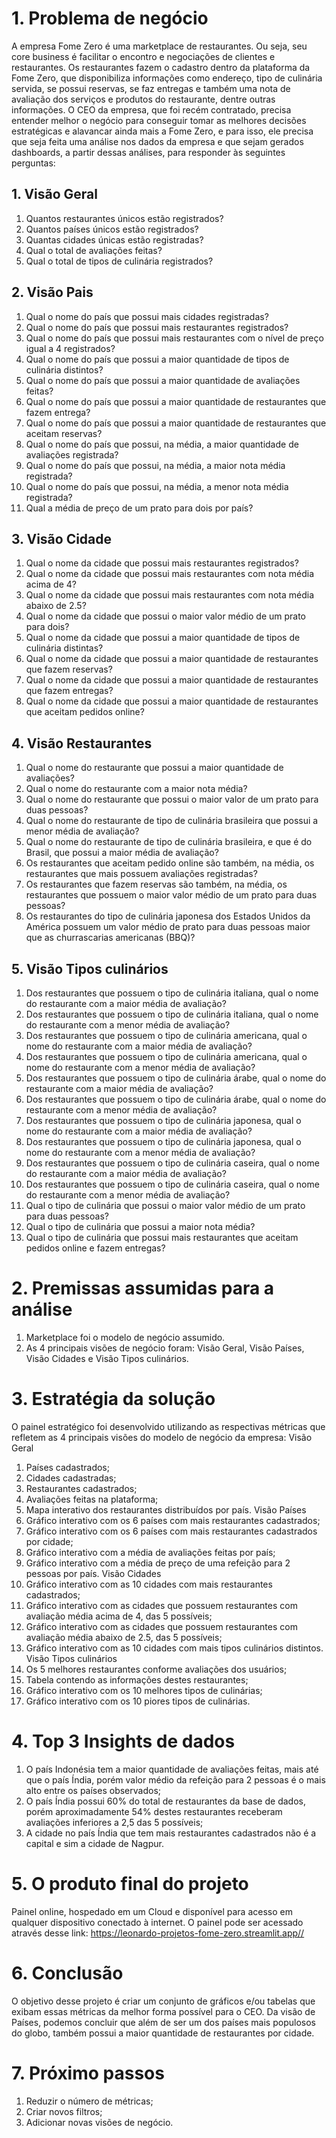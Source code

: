 # 1. Problema de negócio
  A empresa Fome Zero é uma marketplace de restaurantes. Ou seja, seu core business é facilitar o encontro e negociações de clientes e restaurantes. Os restaurantes fazem o cadastro dentro da plataforma da Fome Zero, que disponibiliza informações como endereço, tipo de culinária servida, se possui reservas, se faz entregas e também uma nota de avaliação dos serviços e produtos do restaurante, dentre outras informações.
  O CEO da empresa, que foi recém contratado, precisa entender melhor o negócio para conseguir tomar as melhores   decisões estratégicas e alavancar ainda mais a Fome Zero, e para isso, ele precisa que seja feita uma análise nos dados da empresa e que sejam gerados dashboards, a partir dessas análises, para responder às seguintes perguntas:
## 1. Visão Geral
1. Quantos restaurantes únicos estão registrados?
2. Quantos países únicos estão registrados?
3. Quantas cidades únicas estão registradas?
4. Qual o total de avaliações feitas?
5. Qual o total de tipos de culinária registrados?
## 2. Visão Pais
1. Qual o nome do país que possui mais cidades registradas?
2. Qual o nome do país que possui mais restaurantes registrados?
3. Qual o nome do país que possui mais restaurantes com o nível de preço igual a 4 registrados?
4. Qual o nome do país que possui a maior quantidade de tipos de culinária distintos?
5. Qual o nome do país que possui a maior quantidade de avaliações feitas?
6. Qual o nome do país que possui a maior quantidade de restaurantes que fazem entrega?
7. Qual o nome do país que possui a maior quantidade de restaurantes que aceitam reservas?
8. Qual o nome do país que possui, na média, a maior quantidade de avaliações registrada?
9. Qual o nome do país que possui, na média, a maior nota média registrada?
10. Qual o nome do país que possui, na média, a menor nota média registrada?
11. Qual a média de preço de um prato para dois por país?
## 3. Visão Cidade
1. Qual o nome da cidade que possui mais restaurantes registrados?
2. Qual o nome da cidade que possui mais restaurantes com nota média acima de 4?
3. Qual o nome da cidade que possui mais restaurantes com nota média abaixo de 2.5?
4. Qual o nome da cidade que possui o maior valor médio de um prato para dois?
5. Qual o nome da cidade que possui a maior quantidade de tipos de culinária distintas?
6. Qual o nome da cidade que possui a maior quantidade de restaurantes que fazem reservas?
7. Qual o nome da cidade que possui a maior quantidade de restaurantes que fazem entregas?
8. Qual o nome da cidade que possui a maior quantidade de restaurantes que aceitam pedidos online?
## 4. Visão Restaurantes
1. Qual o nome do restaurante que possui a maior quantidade de avaliações?
2. Qual o nome do restaurante com a maior nota média?
3. Qual o nome do restaurante que possui o maior valor de um prato para duas pessoas?
4. Qual o nome do restaurante de tipo de culinária brasileira que possui a menor média de avaliação?
5. Qual o nome do restaurante de tipo de culinária brasileira, e que é do Brasil, que possui a maior média de avaliação?
6. Os restaurantes que aceitam pedido online são também, na média, os restaurantes que mais possuem avaliações registradas?
7. Os restaurantes que fazem reservas são também, na média, os restaurantes que possuem o maior valor médio de um prato para duas pessoas?
8. Os restaurantes do tipo de culinária japonesa dos Estados Unidos da América possuem um valor médio de prato para duas pessoas maior que as churrascarias americanas (BBQ)?
## 5. Visão Tipos culinários
1. Dos restaurantes que possuem o tipo de culinária italiana, qual o nome do restaurante com a maior média de avaliação?
2. Dos restaurantes que possuem o tipo de culinária italiana, qual o nome do restaurante com a menor média de avaliação?
3. Dos restaurantes que possuem o tipo de culinária americana, qual o nome do restaurante com a maior média de avaliação?
4. Dos restaurantes que possuem o tipo de culinária americana, qual o nome do restaurante com a menor média de avaliação?
5. Dos restaurantes que possuem o tipo de culinária árabe, qual o nome do restaurante com a maior média de avaliação?
6. Dos restaurantes que possuem o tipo de culinária árabe, qual o nome do restaurante com a menor média de avaliação?
7. Dos restaurantes que possuem o tipo de culinária japonesa, qual o nome do restaurante com a maior média de avaliação?
8. Dos restaurantes que possuem o tipo de culinária japonesa, qual o nome do restaurante com a menor média de avaliação?
9. Dos restaurantes que possuem o tipo de culinária caseira, qual o nome do restaurante com a maior média de avaliação?
10. Dos restaurantes que possuem o tipo de culinária caseira, qual o nome do restaurante com a menor média de avaliação?
11. Qual o tipo de culinária que possui o maior valor médio de um prato para duas pessoas?
12. Qual o tipo de culinária que possui a maior nota média?
13. Qual o tipo de culinária que possui mais restaurantes que aceitam pedidos online e fazem entregas?
# 2. Premissas assumidas para a análise
1. Marketplace foi o modelo de negócio assumido.
2. As 4 principais visões de negócio foram: Visão Geral, Visão Países, Visão Cidades e Visão Tipos culinários.
# 3. Estratégia da solução
  O painel estratégico foi desenvolvido utilizando as respectivas métricas que refletem as 4 principais visões do modelo de negócio da empresa:
  Visão Geral
1.	Países cadastrados;
2.	Cidades cadastradas;
3.	Restaurantes cadastrados;
4.	Avaliações feitas na plataforma;
5.	Mapa interativo dos restaurantes distribuídos por país.
  Visão Países
6.	Gráfico interativo com os 6 países com mais restaurantes cadastrados;
7.	Gráfico interativo com os 6 países com mais restaurantes cadastrados por cidade;
8.	Gráfico interativo com a média de avaliações feitas por país;
9.	Gráfico interativo com a média de preço de uma refeição para 2 pessoas por país.
  Visão Cidades
10.	Gráfico interativo com as 10 cidades com mais restaurantes cadastrados;
11.	Gráfico interativo com as cidades que possuem restaurantes com avaliação média acima de 4, das 5 possíveis;
12.	Gráfico interativo com as cidades que possuem restaurantes com avaliação média abaixo de 2.5, das 5 possíveis;
13.	Gráfico interativo com as 10 cidades com mais tipos culinários distintos.
  Visão Tipos culinários
14.	Os 5 melhores restaurantes conforme avaliações dos usuários;
15.	Tabela contendo as informações destes restaurantes;
16.	Gráfico interativo com os 10 melhores tipos de culinárias;
17.	Gráfico interativo com os 10 piores tipos de culinárias.
# 4. Top 3 Insights de dados
1.	O país Indonésia tem a maior quantidade de avaliações feitas, mais até que o país Índia, porém valor médio da refeição para 2 pessoas é o mais alto entre os países observados;
2.	O país Índia possui 60% do total de restaurantes da base de dados, porém aproximadamente 54% destes restaurantes receberam avaliações inferiores a 2,5 das 5 possíveis;
3.	A cidade no país Índia que tem mais restaurantes cadastrados não é a capital e sim a cidade de Nagpur. 
# 5. O produto final do projeto
  Painel online, hospedado em um Cloud e disponível para acesso em qualquer dispositivo conectado à internet. O painel pode ser acessado através desse link: https://leonardo-projetos-fome-zero.streamlit.app//
# 6. Conclusão
  O objetivo desse projeto é criar um conjunto de gráficos e/ou tabelas que exibam essas métricas da melhor forma possível para o CEO.
Da visão de Países, podemos concluir que além de ser um dos países mais populosos do globo, também possui a maior quantidade de restaurantes por cidade.
# 7. Próximo passos
1.  Reduzir o número de métricas;
2.	Criar novos filtros;
3.	Adicionar novas visões de negócio.
